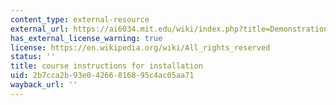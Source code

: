 ```yaml
---
content_type: external-resource
external_url: https://ai6034.mit.edu/wiki/index.php?title=Demonstrations
has_external_license_warning: true
license: https://en.wikipedia.org/wiki/All_rights_reserved
status: ''
title: course instructions for installation
uid: 2b7cca2b-93e0-4266-8168-95c4ac05aa71
wayback_url: ''
---
```

